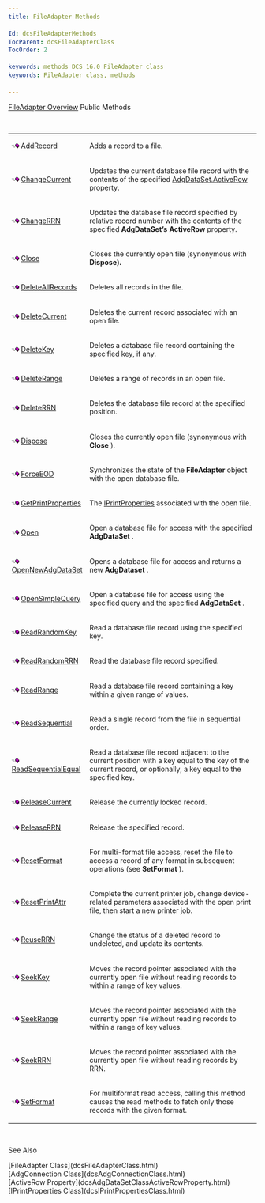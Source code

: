 ```yaml
---
title: FileAdapter Methods

Id: dcsFileAdapterMethods
TocParent: dcsFileAdapterClass
TocOrder: 2

keywords: methods DCS 16.0 FileAdapter class
keywords: FileAdapter class, methods

---
```


[FileAdapter Overview](dcsFileAdapterClass.html) 
Public Methods

<br />

<table class="dtTABLE" id="table3" x-use-null-cells="x-use-null-cells" style="border-spacing: 0px" cellspacing="0">
          <colgroup span="1">
            <col span="1" style="WIDTH: 20%" />
            <col span="1" style="WIDTH: 70%" />
          </colgroup>
          <tr valign="top">
            <td colspan="1" rowspan="1">

<img alt="public property" src="Images/PUBLIC%20METHOD.GIF" x-maintain-ratio="TRUE" width="15" height="11" border="0" /> [ AddRecord](dcsFileAdapterClassAddRecordMethod.html) 
</td>
            <td colspan="1" rowspan="1">

Adds a record to a file.
</td>
          </tr>
          <tr>
            <td colspan="1" rowspan="1">

<img alt="public property" src="Images/PUBLIC%20METHOD.GIF" x-maintain-ratio="TRUE" width="15" height="11" border="0" /> [ ChangeCurrent](dcsFileAdapterClassChangeCurrentMethod.html) 
</td>
            <td colspan="1" rowspan="1">

Updates the current database file record with the contents of the specified [AdgDataSet.ActiveRow](dcsAdgDataSetClassActiveRowProperty.html) property.
</td>
          </tr>
          <tr>
            <td colspan="1" rowspan="1">

<img alt="public property" src="Images/PUBLIC%20METHOD.GIF" x-maintain-ratio="TRUE" width="15" height="11" border="0" /> [ ChangeRRN](dcsFileAdapterClassChangeRRNMethod.html) 
</td>
            <td colspan="1" rowspan="1">

Updates the database file record specified by relative record number with the contents of the specified **AdgDataSet’s ActiveRow** property.
</td>
          </tr>
          <tr>
            <td colspan="1" rowspan="1">

<img alt="public property" src="Images/PUBLIC%20METHOD.GIF" x-maintain-ratio="TRUE" width="15" height="11" border="0" /> [ Close](dcsFileAdapterClassCloseMethod.html) 
</td>
            <td colspan="1" rowspan="1">

Closes the currently open file (synonymous with **Dispose).** 
</td>
          </tr>
          <tr>
            <td colspan="1" rowspan="1">

<img alt="public property" src="Images/PUBLIC%20METHOD.GIF" x-maintain-ratio="TRUE" width="15" height="11" border="0" /> [ DeleteAllRecords](dcsFileAdapterClassDeleteAllRecordsMethod.html) 
</td>
            <td colspan="1" rowspan="1">

Deletes all records in the file.
</td>
          </tr>
          <tr>
            <td colspan="1" rowspan="1">

<img alt="public property" src="Images/PUBLIC%20METHOD.GIF" x-maintain-ratio="TRUE" width="15" height="11" border="0" /> [ DeleteCurrent](dcsFileAdapterClassDeleteCurrentMethod.html) 
</td>
            <td colspan="1" rowspan="1">

Deletes the current record associated with an open file.
</td>
          </tr>
          <tr>
            <td colspan="1" rowspan="1">

<img alt="public property" src="Images/PUBLIC%20METHOD.GIF" x-maintain-ratio="TRUE" width="15" height="11" border="0" /> [ DeleteKey](dcsFileAdapterClassDeleteKeyMethod.html) 
</td>
            <td colspan="1" rowspan="1">

Deletes a database file record containing the specified key, if any.
</td>
          </tr>
          <tr>
            <td colspan="1" rowspan="1">

<img alt="public property" src="Images/PUBLIC%20METHOD.GIF" x-maintain-ratio="TRUE" width="15" height="11" border="0" /> [ DeleteRange](dcsFileAdapterClassDeleteRangeMethod.html) 
</td>
            <td colspan="1" rowspan="1">

Deletes a range of records in an open file.
</td>
          </tr>
          <tr>
            <td colspan="1" rowspan="1">

<img alt="public property" src="Images/PUBLIC%20METHOD.GIF" x-maintain-ratio="TRUE" width="15" height="11" border="0" /> [ DeleteRRN](dcsFileAdapterClassDeleteRRNMethod.html) 
</td>
            <td colspan="1" rowspan="1">

Deletes the database file record at the specified position.
</td>
          </tr>
          <tr>
            <td colspan="1" rowspan="1">

<img alt="public property" src="Images/PUBLIC%20METHOD.GIF" x-maintain-ratio="TRUE" width="15" height="11" border="0" /> [ Dispose](dcsFileAdapterClassDisposeMethod.html) 
</td>
            <td colspan="1" rowspan="1">

Closes the currently open file (synonymous with **Close** ).
</td>
          </tr>
          <tr>
            <td colspan="1" rowspan="1">

<img alt="public property" src="Images/PUBLIC%20METHOD.GIF" x-maintain-ratio="TRUE" width="15" height="11" border="0" /> [ ForceEOD](dcsFileAdapterClassForceEODMethod.html) 
</td>
            <td colspan="1" rowspan="1">

Synchronizes the state of the **FileAdapter** object with the open database file.
</td>
          </tr>
          <tr>
            <td colspan="1" rowspan="1">

<img alt="public property" src="Images/PUBLIC%20METHOD.GIF" x-maintain-ratio="TRUE" width="15" height="11" border="0" /> [ GetPrintProperties](dcsFileAdapterClassGetPrintPropertiesMethod.html) 
</td>
            <td colspan="1" rowspan="1">

The [ IPrintProperties](dcsIPrintPropertiesClass.html) associated with the open file.
</td>
          </tr>
          <tr>
            <td colspan="1" rowspan="1">

<img alt="public property" src="Images/PUBLIC%20METHOD.GIF" x-maintain-ratio="TRUE" width="15" height="11" border="0" /> [ Open](dcsFileAdapterClassOpenMethod.html) 
</td>
            <td colspan="1" rowspan="1">

Open a database file for access with the specified **AdgDataSet** .
</td>
          </tr>
          <tr>
            <td colspan="1" rowspan="1">

<img alt="public property" src="Images/PUBLIC%20METHOD.GIF" x-maintain-ratio="TRUE" width="15" height="11" border="0" /> [ OpenNewAdgDataSet](dcsFileAdapterClassOpenNewAdgDataSetMethod.html) 
</td>
            <td colspan="1" rowspan="1">

Opens a database file for access and returns a new <span> **AdgDataset** </span>.
</td>
          </tr>
          <tr>
            <td colspan="1" rowspan="1">

<img alt="public property" src="Images/PUBLIC%20METHOD.GIF" x-maintain-ratio="TRUE" width="15" height="11" border="0" /> [ OpenSimpleQuery](dcsFileAdapterClassOpenSimpleQueryMethod.html) 
</td>
            <td colspan="1" rowspan="1">

Open a database file for access using the specified query and the specified **AdgDataSet** .
</td>
          </tr>
          <tr>
            <td colspan="1" rowspan="1">

<img alt="public property" src="Images/PUBLIC%20METHOD.GIF" x-maintain-ratio="TRUE" width="15" height="11" border="0" /> [ ReadRandomKey](dcsFileAdapterClassReadRandomKeyMethod.html) 
</td>
            <td colspan="1" rowspan="1">

Read a database file record using the specified key.
</td>
          </tr>
          <tr>
            <td colspan="1" rowspan="1">

<img alt="public property" src="Images/PUBLIC%20METHOD.GIF" x-maintain-ratio="TRUE" width="15" height="11" border="0" /> [ ReadRandomRRN](dcsFileAdapterClassReadRandomRRNMethod.html) 
</td>
            <td colspan="1" rowspan="1">

Read the database file record specified.
</td>
          </tr>
          <tr>
            <td colspan="1" rowspan="1">

<img alt="public property" src="Images/PUBLIC%20METHOD.GIF" x-maintain-ratio="TRUE" width="15" height="11" border="0" /> [ ReadRange](dcsFileAdapterClassReadRangeMethod.html) 
</td>
            <td colspan="1" rowspan="1">

Read a database file record containing a key within a given range of values.
</td>
          </tr>
          <tr>
            <td colspan="1" rowspan="1">

<img alt="public property" src="Images/PUBLIC%20METHOD.GIF" x-maintain-ratio="TRUE" width="15" height="11" border="0" /> [ ReadSequential](dcsFileAdapterClassReadSequentialMethod.html) 
</td>
            <td colspan="1" rowspan="1">

Read a single record from the file in sequential order.
</td>
          </tr>
          <tr>
            <td colspan="1" rowspan="1">

<img alt="public property" src="Images/PUBLIC%20METHOD.GIF" x-maintain-ratio="TRUE" width="15" height="11" border="0" /> [ ReadSequentialEqual](dcsFileAdapterClassReadSequentialEqualMethod.html) 
</td>
            <td colspan="1" rowspan="1">

Read a database file record adjacent to the current position with a key equal to the key of the current record, or optionally, a key equal to the specified key.
</td>
          </tr>
          <tr>
            <td colspan="1" rowspan="1">

<img alt="public property" src="Images/PUBLIC%20METHOD.GIF" x-maintain-ratio="TRUE" width="15" height="11" border="0" /> [ ReleaseCurrent](dcsFileAdapterClassReleaseCurrentMethod.html) 
</td>
            <td colspan="1" rowspan="1">

Release the currently locked record.
</td>
          </tr>
          <tr>
            <td colspan="1" rowspan="1">

<img alt="public property" src="Images/PUBLIC%20METHOD.GIF" x-maintain-ratio="TRUE" width="15" height="11" border="0" /> [ ReleaseRRN](dcsFileAdapterClassReleaseRRNMethod.html) 
</td>
            <td colspan="1" rowspan="1">

Release the specified record.
</td>
          </tr>
          <tr>
            <td colspan="1" rowspan="1">

<img height="11" alt="public property" src="Images/PUBLIC%20METHOD.GIF" width="15" border="0" x-maintain-ratio="TRUE" /> [ ResetFormat](dcsFileAdapterClassResetFormatMethod.html) 
</td>
            <td colspan="1" rowspan="1">

For multi-format file access, reset the file to access a record of any format in subsequent operations (see **SetFormat** ). 
</td>
          </tr>
          <tr>
            <td colspan="1" rowspan="1">

<img alt="public property" src="Images/PUBLIC%20METHOD.GIF" x-maintain-ratio="TRUE" width="15" height="11" border="0" /> [ ResetPrintAttr](dcsFileAdapterClassResetPrintAttrMethod.html) 
</td>
            <td colspan="1" rowspan="1">

Complete the current printer job, change device-related parameters associated with the open print file, then start a new printer job.
</td>
          </tr>
          <tr>
            <td colspan="1" rowspan="1">

<img alt="public property" src="Images/PUBLIC%20METHOD.GIF" x-maintain-ratio="TRUE" width="15" height="11" border="0" /> [ ReuseRRN](dcsFileAdapterClassReUseRRNMethod.html) 
</td>
            <td colspan="1" rowspan="1">

Change the status of a deleted record to undeleted, and update its contents.
</td>
          </tr>
          <tr>
            <td colspan="1" rowspan="1">

<img alt="public property" src="Images/PUBLIC%20METHOD.GIF" x-maintain-ratio="TRUE" width="15" height="11" border="0" /> [ SeekKey](dcsFileAdapterClassSeekKeyMethod.html) 
</td>
            <td colspan="1" rowspan="1">

Moves the record pointer associated with the currently open file without reading records to within a range of key values.
</td>
          </tr>
          <tr>
            <td colspan="1" rowspan="1">

<img alt="public property" src="Images/PUBLIC%20METHOD.GIF" x-maintain-ratio="TRUE" width="15" height="11" border="0" /> [ SeekRange](dcsFileAdapterClassSeekRangeMethod.html) 
</td>
            <td colspan="1" rowspan="1">

Moves the record pointer associated with the currently open file without reading records to within a range of key values.
</td>
          </tr>
          <tr>
            <td colspan="1" rowspan="1">

<img alt="public property" src="Images/PUBLIC%20METHOD.GIF" x-maintain-ratio="TRUE" width="15" height="11" border="0" /> [ SeekRRN](dcsFileAdapterClassSeekRRNMethod.html) 
</td>
            <td colspan="1" rowspan="1">

Moves the record pointer associated with the currently open file without reading records by RRN.
</td>
          </tr>
          <tr>
            <td colspan="1" rowspan="1">

<img alt="public property" src="Images/PUBLIC%20METHOD.GIF" x-maintain-ratio="TRUE" width="15" height="11" border="0" /> [ SetFormat](dcsFileAdapterClassSetFormatMethod.html) 
</td>
            <td colspan="1" rowspan="1">

For multiformat read access, calling this method causes the read methods to fetch only those records with the given format.
</td>
          </tr>
</table>

<br />

See Also

<dl />
      [FileAdapter Class](dcsFileAdapterClass.html)
      <br />
      [AdgConnection Class](dcsAdgConnectionClass.html)
      <br />
      [ActiveRow Property](dcsAdgDataSetClassActiveRowProperty.html)
      <br />
      [IPrintProperties Class](dcsIPrintPropertiesClass.html) 

